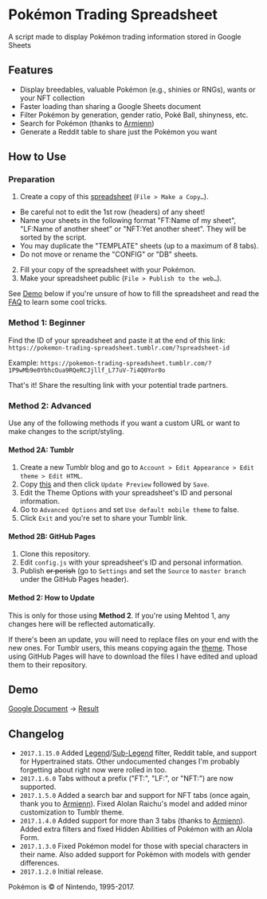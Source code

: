 # Pokémon Trading Spreadsheet

A script made to display Pokémon trading information stored in Google Sheets

## Features

* Display breedables, valuable Pokémon (e.g., shinies or RNGs), wants or your NFT collection
* Faster loading than sharing a Google Sheets document
* Filter Pokémon by generation, gender ratio, Poké Ball, shinyness, etc.
* Search for Pokémon (thanks to [Armienn](https://github.com/Armienn))
* Generate a Reddit table to share just the Pokémon you want

## How to Use

### Preparation

1. Create a copy of this [spreadsheet](https://docs.google.com/spreadsheets/d/1djWEDpw4w0aLrurcnxkLupkzfB1Gw0_SHB8zZWY3Sts/edit?usp=sharing) (`File > Make a Copy…`).
  * Be careful not to edit the 1st row (headers) of any sheet! 
  * Name your sheets in the following format "FT:Name of my sheet", "LF:Name of another sheet" or "NFT:Yet another sheet". They will be sorted by the script.
  * You may duplicate the "TEMPLATE" sheets (up to a maximum of 8 tabs).
  * Do not move or rename the "CONFIG" or "DB" sheets.
2. Fill your copy of the spreadsheet with your Pokémon.
3. Make your spreadsheet public (`File > Publish to the web…`).

See [Demo](#demo) below if you're unsure of how to fill the spreadsheet and read the [FAQ](https://github.com/richi3f/pokemon-trading-spreadsheet/blob/master/FAQ.md#faq) to learn some cool tricks.

### Method 1: Beginner

Find the ID of your spreadsheet and paste it at the end of this link: `https://pokemon-trading-spreadsheet.tumblr.com/?spreadsheet-id`

Example: `https://pokemon-trading-spreadsheet.tumblr.com/?1P9wMb9e0YbhcOua9RQeRCJjllf_L77uV-7i4Q0Yor0o`

That's it! Share the resulting link with your potential trade partners.

### Method 2: Advanced

Use any of the following methods if you want a custom URL or want to make changes to the script/styling.

#### Method 2A: Tumblr

1. Create a new Tumblr blog and go to `Account > Edit Appearance > Edit theme > Edit HTML`.
2. Copy [this](https://raw.githubusercontent.com/richi3f/pokemon-trading-spreadsheet/master/tumblr_theme.html) and then click `Update Preview` followed by `Save`.
3. Edit the Theme Options with your spreadsheet's ID and personal information.
4. Go to `Advanced Options` and set `Use default mobile theme` to false.
5. Click `Exit` and you're set to share your Tumblr link.

#### Method 2B: GitHub Pages

1. Clone this repository.
2. Edit `config.js` with your spreadsheet's ID and personal information.
3. Publish ~~or perish~~ (go to `Settings` and set the `Source` to `master branch` under the GitHub Pages header).

#### Method 2: How to Update

This is only for those using **Method 2**. If you're using Mehtod 1, any changes here will be reflected automatically.

If there's been an update, you will need to replace files on your end with the new ones. For Tumblr users, this means copying again the [theme](https://raw.githubusercontent.com/richi3f/pokemon-trading-spreadsheet/master/tumblr_theme.html). Those using GitHub Pages will have to download the files I have edited and upload them to their repository.

## Demo

[Google Document](https://docs.google.com/spreadsheets/d/1P9wMb9e0YbhcOua9RQeRCJjllf_L77uV-7i4Q0Yor0o/edit?usp=sharing) → [Result](https://richi3f.github.io/pokemon-trading-spreadsheet/)

## Changelog

* `2017.1.15.0` Added [Legend](https://twitter.com/SciresM/status/799324958770032641)/[Sub-Legend](https://twitter.com/SciresM/status/799322666079551488) filter, Reddit table, and support for Hypertrained stats. Other undocumented changes I'm probably forgetting about right now were rolled in too.
* `2017.1.6.0` Tabs without a prefix ("FT:", "LF:", or "NFT:") are now supported.
* `2017.1.5.0` Added a search bar and support for NFT tabs (once again, thank you to [Armienn](https://github.com/Armienn)). Fixed Alolan Raichu's model and added minor customization to Tumblr theme.
* `2017.1.4.0` Added support for more than 3 tabs (thanks to [Armienn](https://github.com/Armienn)). Added extra filters and fixed Hidden Abilities of Pokémon with an Alola Form.
* `2017.1.3.0` Fixed Pokémon model for those with special characters in their name. Also added support for Pokémon with models with gender differences.
* `2017.1.2.0` Initial release.

Pokémon is &copy; of Nintendo, 1995-2017.
